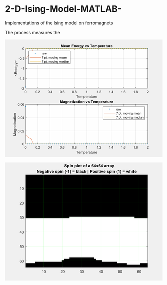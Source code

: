 # 2-D-Ising-Model-MATLAB-
Implementations of the Ising model on ferromagnets

The process measures the 


![](Magnetisation.gif)



![](spin_configuration.gif)

